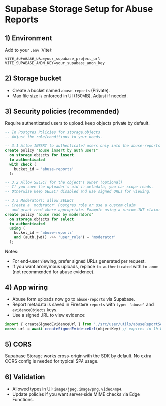 # Supabase Storage Setup for Abuse Reports

## 1) Environment

Add to your `.env` (Vite):

```
VITE_SUPABASE_URL=your_supabase_project_url
VITE_SUPABASE_ANON_KEY=your_supabase_anon_key
```

## 2) Storage bucket

- Create a bucket named `abuse-reports` (Private).
- Max file size is enforced in UI (150MB). Adjust if needed.

## 3) Security policies (recommended)

Require authenticated users to upload, keep objects private by default.

```sql
-- In Postgres Policies for storage.objects
-- Adjust the role/conditions to your needs.

-- 3.1 Allow INSERT to authenticated users only into the abuse-reports bucket
create policy "abuse insert by auth users"
  on storage.objects for insert
  to authenticated
  with check (
    bucket_id = 'abuse-reports'
  );

-- 3.2 Allow SELECT for the object's owner (optional)
-- If you save the uploader's uid in metadata, you can scope reads.
-- Otherwise keep SELECT disabled and use signed URLs for viewing.

-- 3.3 Moderators: allow SELECT
-- Create a 'moderator' Postgres role or use a custom claim
-- and grant read where appropriate. Example using a custom JWT claim:
create policy "abuse read by moderators"
  on storage.objects for select
  to authenticated
  using (
    bucket_id = 'abuse-reports'
    and (auth.jwt() ->> 'user_role') = 'moderator'
  );
```

Notes:
- For end-user viewing, prefer signed URLs generated per request.
- If you want anonymous uploads, replace `to authenticated` with `to anon` (not recommended for abuse evidence).

## 4) App wiring

- Abuse form uploads now go to `abuse-reports` via Supabase.
- Report metadata is saved in Firestore `reports` with `type: 'abuse'` and `evidenceObjects` keys.
- Use a signed URL to view evidence:

```ts
import { createSignedEvidenceUrl } from './src/user/utils/abuseReportService'
const url = await createSignedEvidenceUrl(objectKey) // expires in 1h by default
```

## 5) CORS

Supabase Storage works cross-origin with the SDK by default. No extra CORS config is needed for typical SPA usage.

## 6) Validation

- Allowed types in UI: `image/jpeg`, `image/png`, `video/mp4`.
- Update policies if you want server-side MIME checks via Edge Functions.
